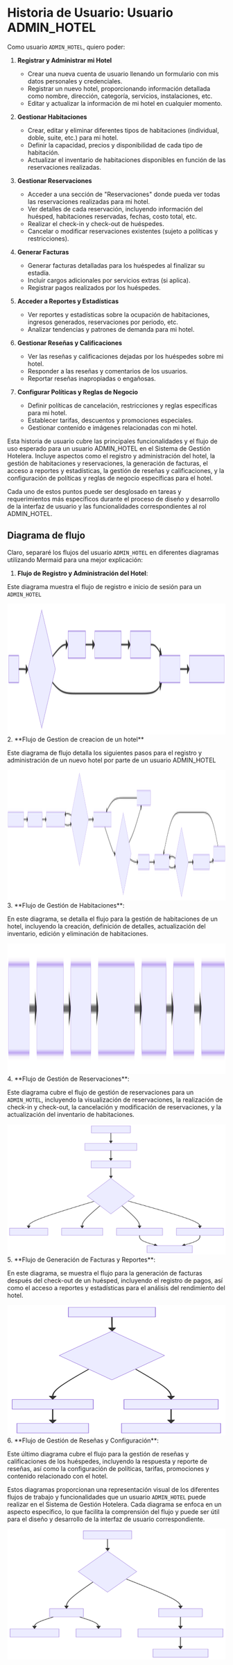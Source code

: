# Historia de Usuario: Usuario ADMIN_HOTEL

Como usuario `ADMIN_HOTEL`, quiero poder:

1. **Registrar y Administrar mi Hotel**
   - Crear una nueva cuenta de usuario llenando un formulario con mis datos personales y credenciales.
   - Registrar un nuevo hotel, proporcionando información detallada como nombre, dirección, categoría, servicios, instalaciones, etc.
   - Editar y actualizar la información de mi hotel en cualquier momento.

2. **Gestionar Habitaciones**
   - Crear, editar y eliminar diferentes tipos de habitaciones (individual, doble, suite, etc.) para mi hotel.
   - Definir la capacidad, precios y disponibilidad de cada tipo de habitación.
   - Actualizar el inventario de habitaciones disponibles en función de las reservaciones realizadas.

3. **Gestionar Reservaciones**
   - Acceder a una sección de "Reservaciones" donde pueda ver todas las reservaciones realizadas para mi hotel.
   - Ver detalles de cada reservación, incluyendo información del huésped, habitaciones reservadas, fechas, costo total, etc.
   - Realizar el check-in y check-out de huéspedes.
   - Cancelar o modificar reservaciones existentes (sujeto a políticas y restricciones).

4. **Generar Facturas**
   - Generar facturas detalladas para los huéspedes al finalizar su estadía.
   - Incluir cargos adicionales por servicios extras (si aplica).
   - Registrar pagos realizados por los huéspedes.

5. **Acceder a Reportes y Estadísticas**
   - Ver reportes y estadísticas sobre la ocupación de habitaciones, ingresos generados, reservaciones por periodo, etc.
   - Analizar tendencias y patrones de demanda para mi hotel.

6. **Gestionar Reseñas y Calificaciones**
   - Ver las reseñas y calificaciones dejadas por los huéspedes sobre mi hotel.
   - Responder a las reseñas y comentarios de los usuarios.
   - Reportar reseñas inapropiadas o engañosas.

7. **Configurar Políticas y Reglas de Negocio**
   - Definir políticas de cancelación, restricciones y reglas específicas para mi hotel.
   - Establecer tarifas, descuentos y promociones especiales.
   - Gestionar contenido e imágenes relacionadas con mi hotel.

Esta historia de usuario cubre las principales funcionalidades y el flujo de uso esperado para un usuario ADMIN_HOTEL en el Sistema de Gestión Hotelera. Incluye aspectos como el registro y administración del hotel, la gestión de habitaciones y reservaciones, la generación de facturas, el acceso a reportes y estadísticas, la gestión de reseñas y calificaciones, y la configuración de políticas y reglas de negocio específicas para el hotel.

Cada uno de estos puntos puede ser desglosado en tareas y requerimientos más específicos durante el proceso de diseño y desarrollo de la interfaz de usuario y las funcionalidades correspondientes al rol ADMIN_HOTEL.

## Diagrama de flujo

Claro, separaré los flujos del usuario `ADMIN_HOTEL` en diferentes diagramas utilizando Mermaid para una mejor explicación:

1. **Flujo de Registro y Administración del Hotel**:

Este diagrama muestra el flujo de registro e inicio de sesión para un `ADMIN_HOTEL`

<img src="./user-story-ADMIN_HOTEL-1.svg" height="300" width="100%">
2. **Flujo de Gestion de creacion de un hotel**

Este diagrama de flujo detalla los siguientes pasos para el registro y administración de un nuevo hotel por parte de un usuario ADMIN_HOTEL

<img src="./user-story-ADMIN_HOTEL-2.svg" height="300" width="100%">
3. **Flujo de Gestión de Habitaciones**:

En este diagrama, se detalla el flujo para la gestión de habitaciones de un hotel, incluyendo la creación, definición de detalles, actualización del inventario, edición y eliminación de habitaciones.

<img src="./user-story-ADMIN_HOTEL-3.svg" height="300" width="100%">
4. **Flujo de Gestión de Reservaciones**:

Este diagrama cubre el flujo de gestión de reservaciones para un `ADMIN_HOTEL`, incluyendo la visualización de reservaciones, la realización de check-in y check-out, la cancelación y modificación de reservaciones, y la actualización del inventario de habitaciones.

<img src="./user-story-ADMIN_HOTEL-4.svg" height="300" width="100%">
5. **Flujo de Generación de Facturas y Reportes**:

En este diagrama, se muestra el flujo para la generación de facturas después del check-out de un huésped, incluyendo el registro de pagos, así como el acceso a reportes y estadísticas para el análisis del rendimiento del hotel.

<img src="./user-story-ADMIN_HOTEL-5.svg" height="300" width="100%">
6. **Flujo de Gestión de Reseñas y Configuración**:

Este último diagrama cubre el flujo para la gestión de reseñas y calificaciones de los huéspedes, incluyendo la respuesta y reporte de reseñas, así como la configuración de políticas, tarifas, promociones y contenido relacionado con el hotel.

Estos diagramas proporcionan una representación visual de los diferentes flujos de trabajo y funcionalidades que un usuario `ADMIN_HOTEL` puede realizar en el Sistema de Gestión Hotelera. Cada diagrama se enfoca en un aspecto específico, lo que facilita la comprensión del flujo y puede ser útil para el diseño y desarrollo de la interfaz de usuario correspondiente.

<img src="./user-story-ADMIN_HOTEL-6.svg" height="300" width="100%">